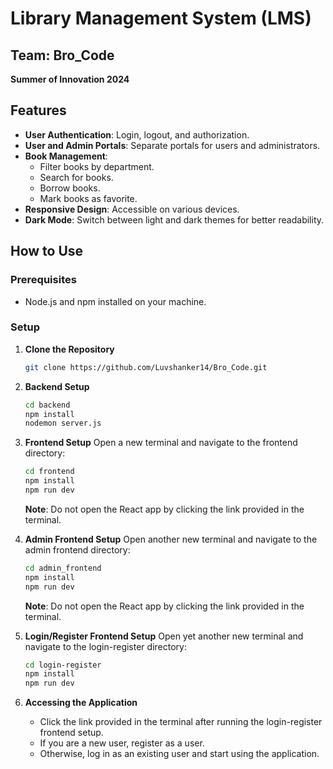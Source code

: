 # Library Management System (LMS)

## Team: Bro_Code
**Summer of Innovation 2024**

## Features
- **User Authentication**: Login, logout, and authorization.
- **User and Admin Portals**: Separate portals for users and administrators.
- **Book Management**:
  - Filter books by department.
  - Search for books.
  - Borrow books.
  - Mark books as favorite.
- **Responsive Design**: Accessible on various devices.
- **Dark Mode**: Switch between light and dark themes for better readability.

## How to Use

### Prerequisites
- Node.js and npm installed on your machine.

### Setup

1. **Clone the Repository**
    ```sh
    git clone https://github.com/Luvshanker14/Bro_Code.git
    ```

2. **Backend Setup**
    ```sh
    cd backend
    npm install
    nodemon server.js
    ```

3. **Frontend Setup**
    Open a new terminal and navigate to the frontend directory:
    ```sh
    cd frontend
    npm install
    npm run dev
    ```
    **Note**: Do not open the React app by clicking the link provided in the terminal.

4. **Admin Frontend Setup**
    Open another new terminal and navigate to the admin frontend directory:
    ```sh
    cd admin_frontend
    npm install
    npm run dev
    ```
    **Note**: Do not open the React app by clicking the link provided in the terminal.

5. **Login/Register Frontend Setup**
    Open yet another new terminal and navigate to the login-register directory:
    ```sh
    cd login-register
    npm install
    npm run dev
    ```

6. **Accessing the Application**
    - Click the link provided in the terminal after running the login-register frontend setup.
    - If you are a new user, register as a user.
    - Otherwise, log in as an existing user and start using the application.


